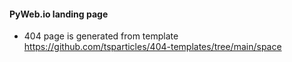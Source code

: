 #### PyWeb.io landing page 

- 404 page is generated from template https://github.com/tsparticles/404-templates/tree/main/space
